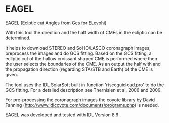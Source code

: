 # EAGEL
EAGEL (Eclptic cut Angles from Gcs for ELevohi)

With this tool the direction and the half width of CMEs in the ecliptic can be determined. 

It helps to download STEREO and SoHO/LASCO coronagraph images, preprocess the images and 
do GCS fitting. Based on the GCS fitting, a ecliptic cut of the hallow croissant shaped 
CME is performed where then the user selects the boundaries of the CME. As an output the 
half with and the propagation direction (regarding STA/STB and Earth) of the CME is given.

The tool uses the IDL SolarSoft built in function 'rtsccguicloud.pro' to do the GCS 
fitting. For a detailed description see Thernisien et al. 2006 and 2009.

For pre-processing the coronagraph images the coyote library by David Fanning 
(http://www.idlcoyote.com/documents/programs.php) is needed.

EAGEL was developed and tested with IDL Version 8.6
